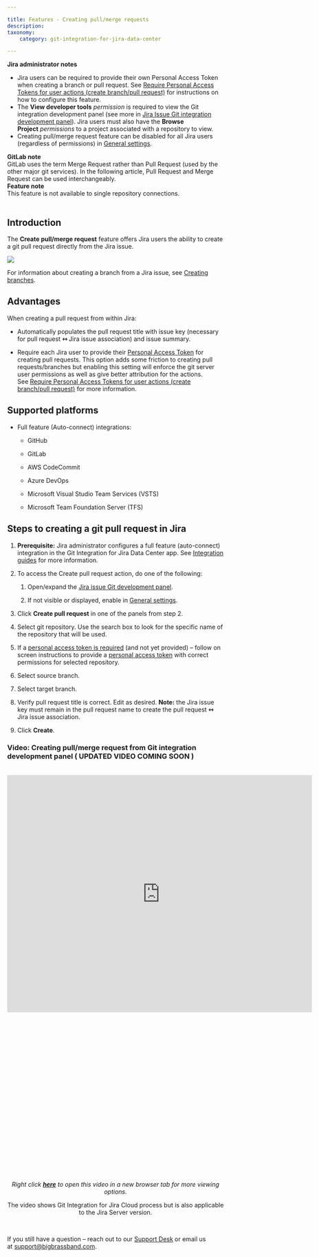 ```yaml
---

title: Features - Creating pull/merge requests
description:
taxonomy:
    category: git-integration-for-jira-data-center

---
```


<div class="bbb-callout bbb--alert">
    <div class="irow">
    <div class="ilogobox">
        <span class="logoimg"></span>
    </div>
    <div class="imsgbox">
        <b>Jira administrator notes</b><br>
        <ul>
            <li>
                Jira users can be required to provide their own Personal Access Token when creating a branch or pull request. See <a href='/git-integration-for-jira-data-center/require-personal-access-tokens-for-user-actions-create-branch-pull-request-gij-self-managed'>Require Personal Access Tokens for user actions (create branch/pull request)</a> for instructions on how to configure this feature.
            </li>
            <li>
                The <b>View developer tools</b> <i>permission</i> is required to view the Git integration development panel (see more in <a href='/git-integration-for-jira-data-center/jira-git-integration-development-panel-gij-self-managed'>Jira Issue Git integration development panel</a>). Jira users must also have the <b>Browse Project</b> <i>permissions</i> to a project associated with a repository to view.
            </li>
            <li>
                Creating pull/merge request feature can be disabled for all Jira users (regardless of permissions) in <a href='/git-integration-for-jira-data-center/general-settings-gij-self-managed'>General settings</a>.
            </li>
        </ul>
    </div>
    </div>
</div>

<div class="bbb-callout bbb--note">
    <div class="irow">
    <div class="ilogobox">
        <span class="logoimg"></span>
    </div>
    <div class="imsgbox">
        <b>GitLab note</b><br>
        GitLab uses the term Merge Request rather than Pull Request (used by the other major git services). In the following article, Pull Request and Merge Request can be used interchangeably.
    </div>
    </div>
</div>

<div class="bbb-callout bbb--error">
    <div class="irow">
    <div class="ilogobox">
        <span class="logoimg"></span>
    </div>
    <div class="imsgbox">
        <b>Feature note</b><br>
        This feature is not available to single repository connections.
    </div>
    </div>
</div>
<br>

## Introduction

The **Create pull/merge request** feature offers Jira users the ability to create a git pull request directly from the Jira issue.

![](https://bigbrassband.atlassian.net/wiki/download/attachments/1932460359/gitserver-create-pull-merge-req-dlg.png?version=1&modificationDate=1630670055055&cacheVersion=1&api=v2)

For information about creating a branch from a Jira issue, see [Creating branches](/git-integration-for-jira-data-center/creating-branches-gij-self-managed).

## Advantages

When creating a pull request from within Jira: 

*   Automatically populates the pull request title with issue key (necessary for pull request **⇿** Jira issue association) and issue summary.

*   Require each Jira user to provide their [Personal Access Token](/git-integration-for-jira-data-center/creating-personal-access-tokens-gij-self-managed) for creating pull requests. This option adds some friction to creating pull requests/branches but enabling this setting will enforce the git server user permissions as well as give better attribution for the actions. See [Require Personal Access Tokens for user actions (create branch/pull request)](/git-integration-for-jira-data-center/require-personal-access-tokens-for-user-actions-create-branch-pull-request-gij-self-managed) for more information.


## Supported platforms

*   Full feature (Auto-connect) integrations:

    *   GitHub

    *   GitLab

    *   AWS CodeCommit

    *   Azure DevOps

    *   Microsoft Visual Studio Team Services (VSTS)

    *   Microsoft Team Foundation Server (TFS)


## Steps to creating a git pull request in Jira

1.  **Prerequisite:** Jira administrator configures a full feature (auto-connect) integration in the Git Integration for Jira Data Center app. See [Integration guides](/git-integration-for-jira-data-center/integration-guides-gij-self-managed) for more information.

2.  To access the Create pull request action, do one of the following:

    1.  Open/expand the [Jira issue Git development panel](/git-integration-for-jira-data-center/jira-git-integration-development-panel-gij-self-managed).

    2.  If not visible or displayed, enable in [General settings](/git-integration-for-jira-data-center/general-settings-gij-self-managed).

3.  Click **Create pull request** in one of the panels from step 2.

4.  Select git repository. Use the search box to look for the specific name of the repository that will be used.

5.  If a [personal access token is required](/git-integration-for-jira-data-center/require-personal-access-tokens-for-user-actions-create-branch-pull-request-gij-self-managed) (and not yet provided) – follow on screen instructions to provide a [personal access token](/git-integration-for-jira-data-center/creating-personal-access-tokens-gij-self-managed) with correct permissions for selected repository.

6.  Select source branch.

7.  Select target branch.

8.  Verify pull request title is correct. Edit as desired.
    **Note:** the Jira issue key must remain in the pull request name to create the pull request **⇿** Jira issue association.

9.  Click **Create**.


### Video: Creating pull/merge request from Git integration development panel ( UPDATED VIDEO COMING SOON )

<br>
<div class='embed-container' style='padding-bottom: 77.71%'>
    <iframe width='709' height='551' src='https://fast.wistia.com/embed/iframe/rsccl5wxps?videoFoam=true' frameborder='0' allowfullscreen ></iframe>
</div>

<div align='center'>
    <i>Right click <a href='https://bigbrassband.wistia.com/medias/rsccl5wxps'><b>here</b></a> to open this video in a new browser tab for more viewing options.</i>
    <p>The video shows Git Integration for Jira Cloud process but is also applicable to the Jira Server version.</p>
</div>
<br>

If you still have a question – reach out to our [Support Desk](https://bigbrassband.atlassian.net/servicedesk/customer/portals) or email us at [support@bigbrassband.com](mailto:support@bigbrassband.com).

